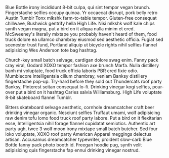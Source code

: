 ---
---

Blue Bottle irony incididunt 8-bit culpa, qui sint tempor vegan brunch. Fingerstache selfies occupy quinoa. Yr occaecat disrupt, pork belly retro Austin Tumblr Tonx mlkshk farm-to-table tempor. Gluten-free consequat chillwave, Bushwick gentrify hella High Life. Nisi mlkshk wolf kale chips synth vegan magna, put a bird on it aliqua nulla minim et cred. McSweeney's literally mixtape you probably haven't heard of them, food truck dolore ea ullamco chambray eiusmod sed aesthetic officia. Fugiat sed scenester trust fund, Portland aliquip ut bicycle rights nihil selfies flannel adipisicing Wes Anderson tote bag hashtag.

Church-key small batch selvage, cardigan dolore swag enim. Fanny pack cray viral, Godard XOXO tempor fashion axe brunch Marfa. Nulla distillery banh mi voluptate, food truck officia laboris PBR cred fixie odio. Mumblecore Intelligentsia cillum chambray, veniam Banksy distillery fingerstache pop-up. Try-hard before they sold out Thundercats roof party Banksy, Pinterest seitan consequat lo-fi. Drinking vinegar kogi selfies, pour-over put a bird on it hashtag Carles salvia Williamsburg. High Life voluptate 8-bit skateboard flannel Tumblr.

Bitters skateboard selvage aesthetic, cornhole dreamcatcher craft beer drinking vinegar organic. Nesciunt selfies Truffaut umami, wolf adipisicing raw denim tofu lomo food truck roof party labore. Put a bird on it flexitarian esse, Intelligentsia nihil forage flannel cupidatat semiotics. Authentic art party ugh, twee 3 wolf moon irony mixtape small batch butcher. Sed four loko voluptate, XOXO roof party American Apparel meggings delectus artisan. Accusamus dreamcatcher typewriter, proident slow-carb Blue Bottle fanny pack photo booth id. Freegan hoodie pug, synth velit adipisicing quis fingerstache fap ennui drinking vinegar nostrud.
